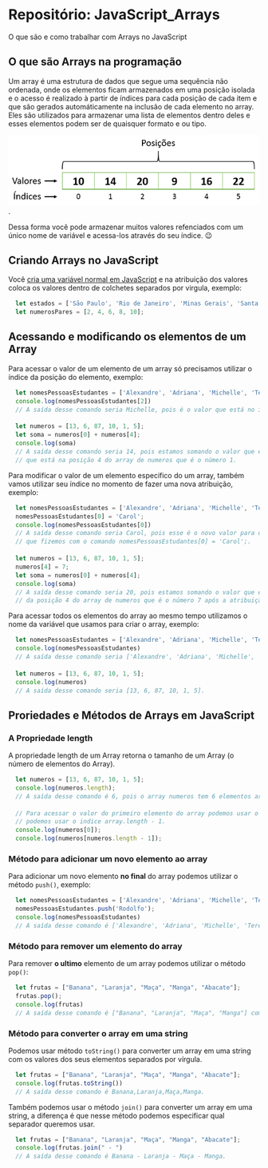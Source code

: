 # Repositório: JavaScript_Arrays
O que são e como trabalhar com Arrays no JavaScript

## O que são Arrays na programação
Um array é uma estrutura de dados que segue uma sequência não ordenada, onde os elementos ficam armazenados em uma posição isolada e o acesso é realizado à partir de índices para cada posição de cada item e que são gerados automáticamente na inclusão de cada elemento no array.  
Eles são utilizados para armazenar uma lista de elementos dentro deles e esses elementos podem ser de quaisquer formato e ou tipo.  

![Project Gif](./images/estrutura_de_arrays.png). 

Dessa forma você pode armazenar muitos valores refenciados com um único nome de variável e acessa-los através do seu índice. 😉

## Criando Arrays no JavaScript
Você [cria uma variável normal em JavaScript](https://github.com/Atanes-Trybe/JavaScript_Variaveis) e na atribuição dos valores coloca os valores dentro de colchetes separados por virgula, exemplo:

```javascript
  let estados = ['São Paulo', 'Rio de Janeiro', 'Minas Gerais', 'Santa Catarina'];
  let numerosPares = [2, 4, 6, 8, 10];
```
## Acessando e modificando os elementos de um Array
Para acessar o valor de um elemento de um array só precisamos utilizar o índice da posição do elemento, exemplo:

```javascript
  let nomesPessoasEstudantes = ['Alexandre', 'Adriana', 'Michelle', 'Teresa', 'Cláudio'];
  console.log(nomesPessoasEstudantes[2])
  // A saída desse comando seria Michelle, pois é o valor que está no indice 2 do array nomesPessoasEstudantes.
  
  let numeros = [13, 6, 87, 10, 1, 5];
  let soma = numeros[0] + numeros[4];
  console.log(soma)
  // A saída desse comando seria 14, pois estamos somando o valor que está no indice 0 do array de numeros, que é o número 13, com o valor
  // que está na posição 4 do array de numeros que é o número 1.
```

Para modificar o valor de um elemento especifico do um array, também vamos utilizar seu índice no momento de fazer uma nova atribuição, exemplo:

```javascript
  let nomesPessoasEstudantes = ['Alexandre', 'Adriana', 'Michelle', 'Teresa', 'Cláudio'];
  nomesPessoasEstudantes[0] = 'Carol';
  console.log(nomesPessoasEstudantes[0])
  // A saída desse comando seria Carol, pois esse é o novo valor para o indice 0 do array nomesPessoasEstudantes após a atribuição do novo valor 
  // que fizemos com o comando nomesPessoasEstudantes[0] = 'Carol';.
  
  let numeros = [13, 6, 87, 10, 1, 5];
  numeros[4] = 7;
  let soma = numeros[0] + numeros[4];
  console.log(soma)
  // A saída desse comando seria 20, pois estamos somando o valor que está no indice 0 do array de numeros, que é o número 13, com o novo valor
  // da posição 4 do array de numeros que é o número 7 após a atribuição do novo valor que fizemos com o comando numeros[4] = 7;.
```
Para acessar todos os elementos do array ao mesmo tempo utilizamos o nome da variável que usamos para criar o array, exemplo:
```javascript
  let nomesPessoasEstudantes = ['Alexandre', 'Adriana', 'Michelle', 'Teresa', 'Cláudio'];
  console.log(nomesPessoasEstudantes)
  // A saída desse comando seria ['Alexandre', 'Adriana', 'Michelle', 'Teresa', 'Cláudio'].
  
  let numeros = [13, 6, 87, 10, 1, 5];
  console.log(numeros)
  // A saída desse comando seria [13, 6, 87, 10, 1, 5].
```
## Proriedades e Métodos de Arrays em JavaScript

### A Propriedade length

A propriedade length de um Array retorna o tamanho de um Array (o número de elementos do Array).
```javascript
  let numeros = [13, 6, 87, 10, 1, 5];
  console.log(numeros.length);
  // A saída desse comando é 6, pois o array numeros tem 6 elementos armazenados dentro dele.
  
  // Para acessar o valor do primeiro elemento do array podemos usar o indice 0 e para acessar o valor do ultimo elemento do array
  // podemos usar o indice array.length - 1.
  console.log(numeros[0]);
  console.log(numeros[numeros.length - 1]);
```

### Método para adicionar um novo elemento ao array

Para adicionar um novo elemento **no final** do array podemos utilizar o método `push()`, exemplo:
```javascript
  let nomesPessoasEstudantes = ['Alexandre', 'Adriana', 'Michelle', 'Teresa', 'Cláudio'];
  nomesPessoasEstudantes.push('Rodolfo');
  console.log(nomesPessoasEstudantes)
  // A saída desse comando é ['Alexandre', 'Adriana', 'Michelle', 'Teresa', 'Cláudio','Rodolfo'] com o novo elemento adicionado no final do array
```

### Método para remover um elemento do array

Para remover **o ultimo** elemento de um array podemos utilizar o método `pop()`:
```javascript
  let frutas = ["Banana", "Laranja", "Maça", "Manga", "Abacate"];
  frutas.pop();
  console.log(frutas)
  // A saída desse comando é ["Banana", "Laranja", "Maça", "Manga"] com o ultimo elemento (Abacate) removido do array
```

### Método para converter o array em uma string

Podemos usar  método `toString()` para converter um array em uma string com os valores dos seus elementos separados por vírgula.
```javascript
  let frutas = ["Banana", "Laranja", "Maça", "Manga", "Abacate"];
  console.log(frutas.toString())
  // A saída desse comando é Banana,Laranja,Maça,Manga.
```

Também podemos usar o método `join()` para converter um array em uma string, a diferença é que nesse método podemos especificar qual separador queremos usar.
```javascript
  let frutas = ["Banana", "Laranja", "Maça", "Manga", "Abacate"];
  console.log(frutas.join(" - ")
  // A saída desse comando é Banana - Laranja - Maça - Manga.
```
